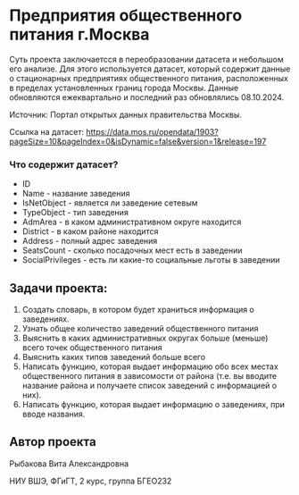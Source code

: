 # Предприятия общественного питания г.Москва

Суть проекта заключаетсся в переобразовании датасета и небольшом его анализе.
Для этого используется датасет, который содержит данные о стационарных предприятиях общественного питания, расположенных в пределах установленных границ города Москвы. Данные обновляются ежеквартально и последний раз обновлялись 08.10.2024.

Источник: Портал открытых данных правительства Москвы. 

Ссылка на датасет: https://data.mos.ru/opendata/1903?pageSize=10&pageIndex=0&isDynamic=false&version=1&release=197

### Что содержит датасет?
- ID
- Name - название заведения
- IsNetObject - является ли заведение сетевым
- TypeObject - тип заведения
- AdmArea - в каком административном округе находится
- District - в каком районе находится
- Address - полный адрес заведения
- SeatsCount - сколько посадочных мест есть в заведении
- SocialPrivileges - есть ли какие-то социальные льготы в заведении
## Задачи проекта:
1. Создать словарь, в котором будет храниться информация о заведениях.
2. Узнать общее количество заведений общественного питания
3. Выяснить в каких административных округах больше (меньше) всего точек общественного питания
4. Выяснить каких типов заведений больше всего
5. Написать функцию, которая выдает информацию обо всех местах общественного питания в зависомости от района (т.е. вы вводите название района и получаете список заведений с информацией о них).
6. Написать функцию, которая выдает информацию о заведениях, при вводе названия.

## Автор проекта

Рыбакова Вита Александровна

НИУ ВШЭ, ФГиГТ, 2 курс, группа БГЕО232
